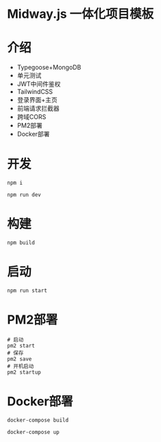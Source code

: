 # Midway.js 一体化项目模板

# 介绍
* Typegoose+MongoDB
* 单元测试
* JWT中间件鉴权
* TailwindCSS
* 登录界面+主页
* 前端请求拦截器
* 跨域CORS
* PM2部署
* Docker部署

# 开发

```shell
npm i
```
```shell
npm run dev
```

# 构建

```shell
npm build
```

# 启动
```shell
npm run start
```

# PM2部署
```shell
# 启动
pm2 start
# 保存
pm2 save
# 开机启动
pm2 startup
```

# Docker部署

```shell
docker-compose build

docker-compose up
```
